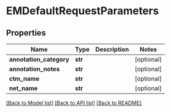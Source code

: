 # EMDefaultRequestParameters

## Properties
Name | Type | Description | Notes
------------ | ------------- | ------------- | -------------
**annotation_category** | **str** |  | [optional] 
**annotation_notes** | **str** |  | [optional] 
**ctm_name** | **str** |  | [optional] 
**net_name** | **str** |  | [optional] 

[[Back to Model list]](../README.md#documentation-for-models) [[Back to API list]](../README.md#documentation-for-api-endpoints) [[Back to README]](../README.md)


